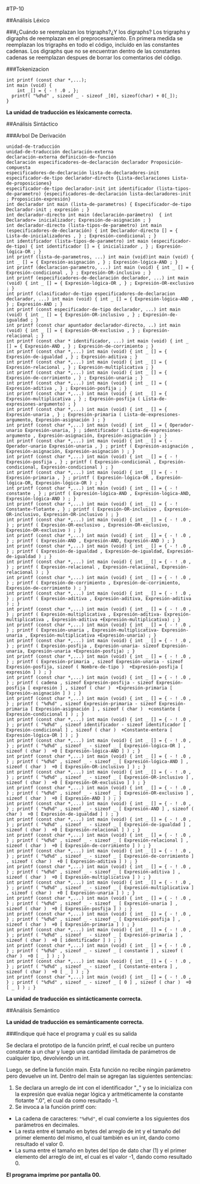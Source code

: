 #TP-10

##Análisis Léxico

###¿Cuándo se reemplazan los trigraphs?¿Y los digraphs?
Los trigraphs y digraphs de reemplazan en el preprocesamiento. En primera medida se reemplazan los trigraphs en todo el código, incluído en las constantes cadenas. Los digraphs que no se encuentran dentro de las constantes cadenas se reemplazan despues de borrar los comentarios del código.

###Tokenizacion
```
int printf (const char *,...); 
int main (void) {
	int _[] = { - ! .0 , };
  printf( "%d%d" , sizeof _ - sizeof _[0], sizeof(char) + 0[_]); 
}
```
**La unidad de traducción es léxicamente correcta.**

##Análisis Sintáctico

###Arbol De Derivación
```
unidad-de-traducción
unidad-de-traducción declaración-externa 
declaración-externa definición-de-función
declaración especificadores-de-declaración declarador Proposición-compuesta
especificadores-de-declaración lista-de-declaradores-init especificador-de-tipo declarador-directo {Lista-declaraciones Lista-de-proposiciones}
especificador-de-tipo declarador-init int identificador (lista-tipos-de-parametro) {especificadores-de-declaración lista-declaradores-init ; Proposición-expresión}
int declarador int main (lista-de-parametros) { Especificador-de-tipo Declarador-init ; expresión ; }
int declarador-directo int main (declaración-parámetro)  { int Declarador= inicializador; Expresión-de-asignación ; }
int declarador-directo (lista-tipos-de-parametro) int main (especificadores-de-declaración) { int Declarador-directo [] = { Lista-de-inicializadores , } ; Expresión-condicional ; }
int identificador (lista-tipos-de-parametro) int main (especificador-de-tipo) { int identificador [] = { inicializador , } ; Expresión-lógica-OR ; }
int printf (lista-de-parametros, ...) int main (void)int main (void) { int _ [] = { Expresión-asignación , } ; Expresión-lógica-AND ; }
int printf (declaracion-parametro, ...) int main (void) { int _ [] = { Expresión-condicional , } ; Expresión-OR-inclusivo ; }
int printf (especificadores-de-declaración declarador, ...) int main (void) { int _ [] = { Expresión-lógica-OR , } ; Expresión-OR-exclusivo ; }
int printf (clasificador-de-tipo especificadores-de-declaracion declarador, ...) int main (void) { int _ [] = { Expresión-lógica-AND , } ; Expresión-AND ; }
int printf (const especificador-de-tipo declarador, ...) int main (void) { int _ [] = { Expresión-OR-inclusivo , } ; Expresión-de-igualdad ; }
int printf (const char apuntador declarador-directo, ..) int main (void) { int _ [] = { Expresión-OR-exclusivo , } ; Expresión-relacional ; }
int printf (const char * identificador, ...) int main (void) { int _ [] = { Expresión-AND , } ; Expresión-de-corrimiento ; }
int printf (const char *,...) int main (void) { int _ [] = { Expresión-de-igualdad , } ; Expresión-aditiva ; }
int printf (const char *,...) int main (void) { int _ [] = { Expresión-relacional , } ; Expresión-multiplicativa ; }
int printf (const char *,...) int main (void) { int _ [] = { Expresión-de-corrimiento , } ; Expresión-unaria ; }
int printf (const char *,...) int main (void) { int _ [] = { Expresión-aditiva , } ; Expresión-posfija ; }
int printf (const char *,...) int main (void) { int _ [] = { Expresión-multiplicativa , } ; Expresión-posfija ( Lista-de-expresiones-argumento) ; }
int printf (const char *,...) int main (void) { int _ [] = { Expresión-unaria , } ; Expresión-primaria ( Lista-de-expresiones-argumento, Expresión-asignación ) ; }
int printf (const char *,...) int main (void) { int _ [] = { Operador-unario Expresión-unaria, } ; identificador ( Lista-de-expresiones-argumento , Expresión-asignación, Expresión-asignación ) ; }
int printf (const char *,...) int main (void) { int _ [] = { - Operador-unario Expresión-unaria , } ; printf ( Expresión-asignación , Expresión-asignación, Expresión-asignación ) ; }
int printf (const char *,...) int main (void) { int _ [] = { - ! Expresión-posfija , } ; printf ( Expresión-condicional , Expresión-condicional, Expresión-condicional ) ; }
int printf (const char *,...) int main (void) { int _ [] = { - ! Expresión-primaria , } ; printf ( Expresión-lógica-OR , Expresión-lógica-OR, Expresión-lógica-OR ) ; }
int printf (const char *,...) int main (void) { int _ [] = { - ! constante , } ; printf ( Expresión-lógica-AND , Expresión-lógica-AND, Expresión-lógica-AND ) ; }
int printf (const char *,...) int main (void) { int _ [] = { - ! Constante-flotante , } ; printf ( Expresión-OR-inclusivo , Expresión-OR-inclusivo, Expresión-OR-inclusivo ) ; }
int printf (const char *,...) int main (void) { int _ [] = { - ! .0 , } ; printf ( Expresión-OR-exclusivo , Expresión-OR-exclusivo, Expresión-OR-exclusivo ) ; }
int printf (const char *,...) int main (void) { int _ [] = { - ! .0 , } ; printf ( Expresión-AND , Expresión-AND, Expresión-AND ) ; }
int printf (const char *,...) int main (void) { int _ [] = { - ! .0 , } ; printf ( Expresión-de-igualdad , Expresión-de-igualdad, Expresión-de-igualdad ) ; }
int printf (const char *,...) int main (void) { int _ [] = { - ! .0 , } ; printf ( Expresión-relacional , Expresión-relacional, Expresión-relacional ) ; }
int printf (const char *,...) int main (void) { int _ [] = { - ! .0 , } ; printf ( Expresión-de-corrimiento , Expresión-de-corrimiento, Expresión-de-corrimiento ) ; }
int printf (const char *,...) int main (void) { int _ [] = { - ! .0 , } ; printf ( Expresión-aditiva , Expresión-aditiva, Expresión-aditiva ) ; }
int printf (const char *,...) int main (void) { int _ [] = { - ! .0 , } ; printf ( Expresión-multiplicativa , Expresión-aditiva- Expresión-multiplicativa , Expresión-aditiva +Expresión-multiplicativa) ; }
int printf (const char *,...) int main (void) { int _ [] = { - ! .0 , } ; printf ( Expresión-unaria , Expresión-multiplicativa- Expresión-unaria , Expresión-multiplicativa +Expresión-unaria) ; }
int printf (const char *,...) int main (void) { int _ [] = { - ! .0 , } ; printf ( Expresión-posfija , Expresión-unaria- sizeof Expresión-unaria, Expresión-unaria +Expresión-posfija) ; }
int printf (const char *,...) int main (void) { int _ [] = { - ! .0 , } ; printf ( Expresión-primaria , sizeof Expresión-unaria - sizeof Expresión-posfija, sizeof ( Nombre-de-tipo )  +Expresión-posfija [ expresión ] ) ; }
int printf (const char *,...) int main (void) { int _ [] = { - ! .0 , } ; printf ( cadena , sizeof Expresión-posfija - sizeof Expresión-posfija [ expresión ] , sizeof ( char )  +Expresión-primaria [ Expresión-asignación ] ) ; }
int printf (const char *,...) int main (void) { int _ [] = { - ! .0 , } ; printf ( "%d%d" , sizeof Expresión-primaria - sizeof Expresión-primaria [ Expresión-asignación ] , sizeof ( char )  +constante [ Expresión-condicional ] ) ; }
int printf (const char *,...) int main (void) { int _ [] = { - ! .0 , } ; printf ( "%d%d" , sizeof identificador - sizeof identificador [ Expresión-condicional ] , sizeof ( char )  +Constante-entera [ Expresión-lógica-OR ] ) ; }
int printf (const char *,...) int main (void) { int _ [] = { - ! .0 , } ; printf ( "%d%d" , sizeof _ - sizeof _ [ Expresión-lógica-OR ] , sizeof ( char )  +0 [ Expresión-lógica-AND ] ) ; }
int printf (const char *,...) int main (void) { int _ [] = { - ! .0 , } ; printf ( "%d%d" , sizeof _ - sizeof _ [ Expresión-lógica-AND ] , sizeof ( char )  +0 [ Expresión-OR-inclusivo ] ) ; }
int printf (const char *,...) int main (void) { int _ [] = { - ! .0 , } ; printf ( "%d%d" , sizeof _ - sizeof _ [ Expresión-OR-inclusivo ] , sizeof ( char )  +0 [ Expresión-OR-exclusivo ] ) ; }
int printf (const char *,...) int main (void) { int _ [] = { - ! .0 , } ; printf ( "%d%d" , sizeof _ - sizeof _ [ Expresión-OR-exclusivo ] , sizeof ( char )  +0 [ Expresión-AND ] ) ; }
int printf (const char *,...) int main (void) { int _ [] = { - ! .0 , } ; printf ( "%d%d" , sizeof _ - sizeof _ [ Expresión-AND ] , sizeof ( char )  +0 [ Expresión-de-igualdad ] ) ; }
int printf (const char *,...) int main (void) { int _ [] = { - ! .0 , } ; printf ( "%d%d" , sizeof _ - sizeof _ [ Expresión-de-igualdad ] , sizeof ( char )  +0 [ Expresión-relacional ] ) ; }
int printf (const char *,...) int main (void) { int _ [] = { - ! .0 , } ; printf ( "%d%d" , sizeof _ - sizeof _ [ Expresión-relacional ] , sizeof ( char )  +0 [ Expresión-de-corrimiento ] ) ; }
int printf (const char *,...) int main (void) { int _ [] = { - ! .0 , } ; printf ( "%d%d" , sizeof _ - sizeof _ [ Expresión-de-corrimiento ] , sizeof ( char )  +0 [ Expresión-aditiva ] ) ; }
int printf (const char *,...) int main (void) { int _ [] = { - ! .0 , } ; printf ( "%d%d" , sizeof _ - sizeof _ [ Expresión-aditiva ] , sizeof ( char )  +0 [ Expresión-multiplicativa ] ) ; }
int printf (const char *,...) int main (void) { int _ [] = { - ! .0 , } ; printf ( "%d%d" , sizeof _ - sizeof _ [ Expresión-multiplicativa ] , sizeof ( char )  +0 [ Expresión-unaria ] ) ; }
int printf (const char *,...) int main (void) { int _ [] = { - ! .0 , } ; printf ( "%d%d" , sizeof _ - sizeof _ [ Expresión-unaria ] , sizeof ( char )  +0 [ Expresión-posfija ] ) ; }
int printf (const char *,...) int main (void) { int _ [] = { - ! .0 , } ; printf ( "%d%d" , sizeof _ - sizeof _ [ Expresión-posfija ] , sizeof ( char )  +0 [ Expresión-primaria ] ) ; }
int printf (const char *,...) int main (void) { int _ [] = { - ! .0 , } ; printf ( "%d%d" , sizeof _ - sizeof _ [ Expresión-primaria ] , sizeof ( char )  +0 [ identificador ] ) ; }
int printf (const char *,...) int main (void) { int _ [] = { - ! .0 , } ; printf ( "%d%d" , sizeof _ - sizeof _ [ constante ] , sizeof ( char )  +0 [ _ ] ) ; }
int printf (const char *,...) int main (void) { int _ [] = { - ! .0 , } ; printf ( "%d%d" , sizeof _ - sizeof _ [ Constante-entera ] , sizeof ( char )  +0 [ _ ] ) ; }
int printf (const char *,...) int main (void) { int _ [] = { - ! .0 , } ; printf ( "%d%d" , sizeof _ - sizeof _ [ 0 ] , sizeof ( char )  +0 [ _ ] ) ; }
```
**La unidad de traducción es sintácticamente correcta.**

##Análisis Semántico

**La unidad de traducción es semánticamente correcta.**

###Indique qué hace el programa y cuál es su salida

Se declara el prototipo de la función printf, el cual recibe un puntero constante a un char y luego una cantidad ilimitada de parámetros de cualquier tipo, devolviendo un int. 

Luego, se define la función main. Esta función no recibe ningún parámetro pero devuelve un int. Dentro del main se agregan las siguientes sentencias:

1. Se declara un arreglo de int con el identificador "_" y se lo inicializa con la expresión que evalúa negar lógica y aritméticamente la constante flotante ".0", el cual da como resultado -1.
2. Se invoca a la función printf con:
  * La cadena de caracteres: `"%d%d"`, el cual convierte a los siguientes dos parámetros en decimales.
  * La resta entre el tamaño en bytes del arreglo de int y el tamaño del primer elemento del mismo, el cual también es un int, dando como resultado el valor 0.
  * La suma entre el tamaño en bytes del tipo de dato char (1) y el primer elemento del arreglo de int, el cual es el valor -1, dando como resultado 0.
  
**El programa imprime por pantalla 00.**
